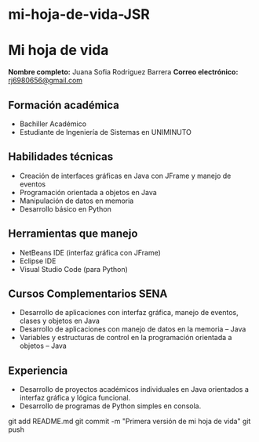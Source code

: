 # mi-hoja-de-vida-JSR

# Mi hoja de vida

**Nombre completo:** Juana Sofia Rodriguez Barrera 
**Correo electrónico:** rj6980656@gmail.com

## Formación académica
- Bachiller Académico
- Estudiante de Ingeniería de Sistemas en UNIMINUTO

## Habilidades técnicas
- Creación de interfaces gráficas en Java con JFrame y manejo de eventos
- Programación orientada a objetos en Java
- Manipulación de datos en memoria
- Desarrollo básico en Python

## Herramientas que manejo
- NetBeans IDE (interfaz gráfica con JFrame)
- Eclipse IDE
- Visual Studio Code (para Python)

## Cursos Complementarios SENA
- Desarrollo de aplicaciones con interfaz gráfica, manejo de eventos, clases y objetos en Java  
- Desarrollo de aplicaciones con manejo de datos en la memoria – Java  
- Variables y estructuras de control en la programación orientada a objetos – Java

## Experiencia
- Desarrollo de proyectos académicos individuales en Java orientados a interfaz gráfica y lógica funcional.
- Desarrollo de programas de Python simples en consola.

git add README.md
git commit -m "Primera versión de mi hoja de vida"
git push


